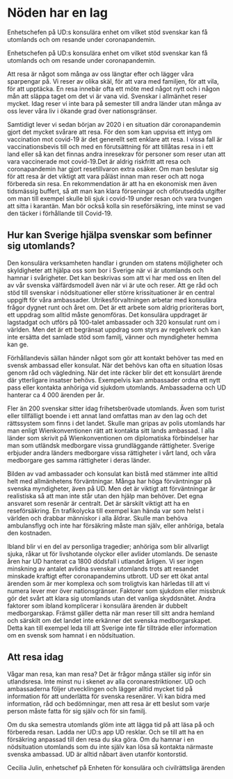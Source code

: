 # Nöden har en lag

Enhetschefen på UD:s konsulära enhet om vilket stöd svenskar kan få utomlands och om resande under coronapandemin.

Enhetschefen på UD:s konsulära enhet om vilket stöd svenskar kan få utomlands och om resande under coronapandemin.

Att resa är något som många av oss längtar efter och lägger våra sparpengar på. Vi reser av olika skäl, för att vara med familjen, för att vila, för att upptäcka. En resa innebär ofta ett möte med något nytt och i någon mån att släppa taget om det vi är vana vid. Svenskar i allmänhet reser mycket. Idag reser vi inte bara på semester till andra länder utan många av oss lever våra liv i ökande grad över nationsgränser.

Samtidigt lever vi sedan början av 2020 i en situation där coronapandemin gjort det mycket svårare att resa. För den som kan uppvisa ett intyg om vaccination mot covid-19 är det generellt sett enklare att resa. I vissa fall är vaccinationsbevis till och med en förutsättning för att tillåtas resa in i ett land eller så kan det finnas andra inresekrav för personer som reser utan att vara vaccinerade mot covid-19.Det är aldrig riskfritt att resa och coronapandemin har gjort resetillvaron extra osäker. Om man beslutar sig för att resa är det viktigt att vara påläst innan man reser och att noga förbereda sin resa. En rekommendation är att ha en ekonomisk men även tidsmässig buffert, så att man kan klara förseningar och oförutsedda utgifter om man till exempel skulle bli sjuk i covid-19 under resan och vara tvungen att sitta i karantän. Man bör också kolla sin reseförsäkring, inte minst se vad den täcker i förhållande till Covid-19.

## Hur kan Sverige hjälpa svenskar som befinner sig utomlands?

Den konsulära verksamheten handlar i grunden om statens möjligheter och skyldigheter att hjälpa oss som bor i Sverige när vi är utomlands och hamnar i svårigheter. Det kan beskrivas som att vi har med oss en liten del av vår svenska välfärdsmodell även när vi är ute och reser. Att ge råd och stöd till svenskar i nödsituationer eller större krissituationer är en central uppgift för våra ambassader. Utrikesförvaltningen arbetar med konsulära frågor dygnet runt och året om. Det är ett arbete som aldrig prioriteras bort, ett uppdrag som alltid måste genomföras. Det konsulära uppdraget är lagstadgat och utförs på 100-talet ambassader och 320 konsulat runt om i världen. Men det är ett begränsat uppdrag som styrs av regelverk och kan inte ersätta det samlade stöd som familj, vänner och myndigheter hemma kan ge.

Förhållandevis sällan händer något som gör att kontakt behöver tas med en svensk ambassad eller konsulat. När det behövs kan ofta en situation lösas genom råd och vägledning. När det inte räcker blir det ett konsulärt ärende där ytterligare insatser behövs. Exempelvis kan ambassader ordna ett nytt pass eller kontakta anhöriga vid sjukdom utomlands. Ambassaderna och UD hanterar ca 4 000 ärenden per år.

Fler än 200 svenskar sitter idag frihetsberövade utomlands. Även som turist eller tillfälligt boende i ett annat land omfattas man av den lag och det rättssystem som finns i det landet. Skulle man gripas av polis utomlands har man enligt Wienkonventionen rätt att kontakta sitt lands ambassad. I alla länder som skrivit på Wienkonventionen om diplomatiska förbindelser har man som utländsk medborgare vissa grundläggande rättigheter. Sverige erbjuder andra länders medborgare vissa rättigheter i vårt land, och våra medborgare ges samma rättigheter i deras länder.

Bilden av vad ambassader och konsulat kan bistå med stämmer inte alltid helt med allmänhetens förväntningar. Många har höga förväntningar på svenska myndigheter, även på UD. Men det är viktigt att förväntningar är realistiska så att man inte står utan den hjälp man behöver. Det egna ansvaret som resenär är centralt. Det är särskilt viktigt att ha en reseförsäkring. En trafikolycka till exempel kan hända var som helst i världen och drabbar människor i alla åldrar. Skulle man behöva ambulansflyg och inte har försäkring måste man själv, eller anhöriga, betala den kostnaden.

Ibland blir vi en del av personliga tragedier; anhöriga som blir allvarligt sjuka, råkar ut för livshotande olyckor eller avlider utomlands. De senaste åren har UD hanterat ca 1800 dödsfall i utlandet årligen. Vi ser ingen minskning av antalet avlidna svenskar utomlands trots att resandet minskade kraftigt efter coronapandemins utbrott. UD ser ett ökat antal ärenden som är mer komplexa och som troligtvis kan härledas till att vi numera lever mer över nationsgränser. Faktorer som sjukdom eller missbruk gör det svårt att klara sig utomlands utan det vanliga skyddsnätet. Andra faktorer som ibland komplicerar i konsulära ärenden är dubbelt medborgarskap. Främst gäller detta när man reser till sitt andra hemland och särskilt om det landet inte erkänner det svenska medborgarskapet. Detta kan till exempel leda till att Sverige inte får tillträde eller information om en svensk som hamnat i en nödsituation.

## Att resa idag

Vågar man resa, kan man resa? Det är frågor många ställer sig inför sin utlandsresa. Inte minst nu i skenet av alla coronarestriktioner. UD och ambassaderna följer utvecklingen och lägger alltid mycket tid på information för att underlätta för svenska resenärer. Vi kan bidra med information, råd och bedömningar, men att resa är ett beslut som varje person måste fatta för sig själv och för sin familj.

Om du ska semestra utomlands glöm inte att lägga tid på att läsa på och förbereda resan. Ladda ner UD:s app UD resklar. Och se till att ha en försäkring anpassad till den resa du ska göra. Om du hamnar i en nödsituation utomlands som du inte själv kan lösa så kontakta närmaste svenska ambassad. UD är alltid nåbart även utanför kontorstid.

Cecilia Julin, enhetschef på Enheten för konsulära och civilrättsliga ärenden
